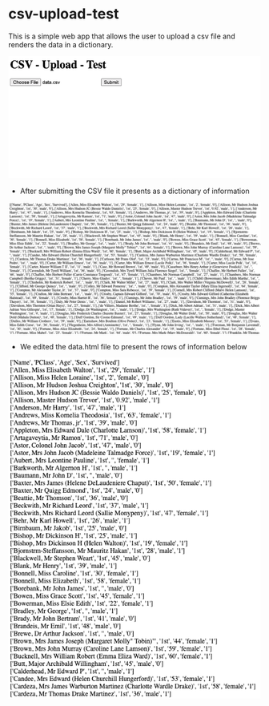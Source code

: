 # csv-upload-test

This is a simple web app that allows the user to upload a csv file and renders the data in a dictionary.

![Interface](interface.png)

- After submitting the CSV file it presents as a dictionary of information

![Data-Rendering](data-rendering.png)

- We edited the data.html file to present the rows of information below

![Data-Rendered-Rows](rows.png)